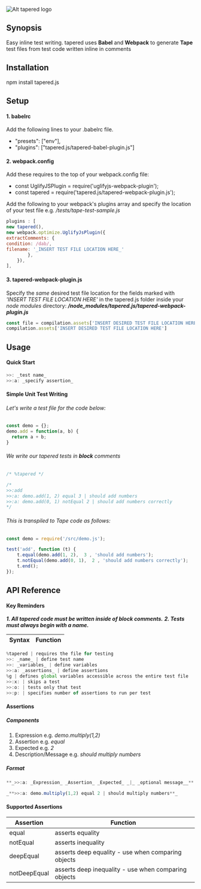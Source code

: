 ![Alt tapered logo](https://image.ibb.co/eiJTxv/A0033738_order_Mock_03071107_2.jpg "Optional title")

## Synopsis
Easy inline test writing.
tapered uses **Babel** and **Webpack** to generate **Tape** test files from test code written inline in comments

## Installation
npm install tapered.js

## Setup
#### 1. babelrc

Add the following lines to your .babelrc file.
* "presets": ["env"],
* "plugins": ["tapered.js/tapered-babel-plugin.js"]

#### 2. webpack.config
Add these requires to the top of your webpack.config file:
  * const UglifyJSPlugin = require('uglifyjs-webpack-plugin');
  * const tapered = require('tapered.js/tapered-webpack-plugin.js');

Add the following to your webpack's plugins array and specify the location of your test file e.g.  _/tests/tape-test-sample.js_
```javascript
plugins : [
new tapered(),
new webpack.optimize.UglifyJsPlugin({
extractComments: {
condition: /dab/,
filename: '_INSERT TEST FILE LOCATION HERE_'
        },
    }),
],
```
#### 3. tapered-webpack-plugin.js
Specify the _same_ desired test file location for the fields marked with _'INSERT TEST FILE LOCATION HERE'_ in the tapered.js folder inside your _node modules_ directory:  **_/node_modules/tapered.js/tapered-webpack-plugin.js_**
```javascript
const file = compilation.assets['INSERT DESIRED TEST FILE LOCATION HERE'];
compilation.assets['INSERT DESIRED TEST FILE LOCATION HERE']
```
## Usage

#### Quick Start
```javascript
>>: _test name_
>>:a: _specify assertion_
```
#### Simple Unit Test Writing
###### Let's write a test file for the code below:
```javascript
const demo = {};
demo.add = function(a, b) {
  return a + b;
}
```
###### We write our tapered tests in _**block**_ comments
```javascript
/* %tapered */

/*
>>:add
>>:a: demo.add(1, 2) equal 3 | should add numbers
>>:a: demo.add(0, 1) notEqual 2 | should add numbers correctly
*/
```
###### This is transpiled to Tape code as follows:
```javascript
const demo = require('/src/demo.js');

test('add', function (t) {
	t.equal(demo.add(1, 2),  3 , 'should add numbers');
	t.notEqual(demo.add(0, 1),  2 , 'should add numbers correctly');
	t.end();
});
```
## API Reference

#### Key Reminders
**_1. All tapered code must be written inside of _**block**_ comments._**
**_2. Tests must always begin with a name._**

Syntax | Function
------------ | -------------
```javascript
%tapered | requires the file for testing
>>: _name_ | define test name
>>: _variables_ | define variables
>>:a: _assertions_ | define assertions
%g | defines global variables accessible across the entire test file
>>:x: | skips a test
>>:o: | tests only that test
>>:p: | specifies number of assertions to run per test
```

#### Assertions
##### Components
1. Expression e.g. _demo.multiply(1,2)_
2. Assertion e.g. _equal_
3. Expected e.g. _2_
4. Description/Message e.g. _should multiply numbers_

##### Format
```javascript
**_>>:a: _Expression_ _Assertion_ _Expected_ _|_ _optional message__**

_**>>:a: demo.multiply(1,2) equal 2 | should multiply numbers**_
```

#### Supported Assertions

Assertion | Function
---------|-------
equal | asserts equality
notEqual | asserts inequality
deepEqual | asserts deep equality - use when comparing objects
notDeepEqual | asserts deep inequality - use when comparing objects
